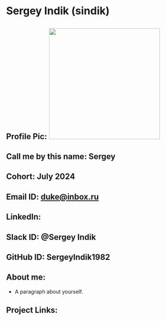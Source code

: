 # Sergey Indik (sindik)
## Profile Pic: <img src="https://ca.slack-edge.com/T0338ASF4KF-U07AAP06WH5-bba094e67eb6-512" width=300 height=300/>
## Call me by this name: Sergey
## Cohort: July 2024
## Email ID: duke@inbox.ru
## LinkedIn:
## Slack ID: @Sergey Indik
## GitHub ID: SergeyIndik1982
## About me: 
- A paragraph about yourself.
## Project Links:

